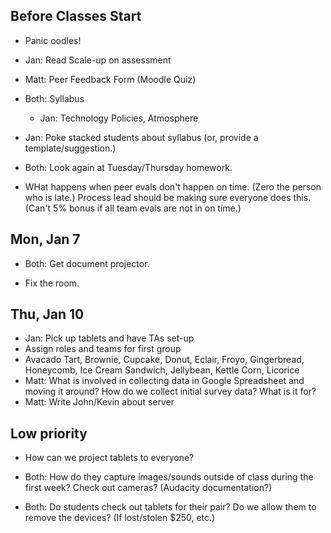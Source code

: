 ## Before Classes Start

* Panic oodles!

* Jan: Read Scale-up on assessment
* Matt: Peer Feedback Form (Moodle Quiz)

* Both: Syllabus
    * Jan: Technology Policies, Atmosphere
		
* Jan: Poke stacked students about syllabus (or, provide a template/suggestion.)

* Both: Look again at Tuesday/Thursday homework.

* WHat happens when peer evals don't happen on time. (Zero the person who is late.) Process lead should be making sure everyone does this. (Can't 5% bonus if all team evals are not in on time.)

## Mon, Jan 7

* Both: Get document projector.

* Fix the room.

## Thu, Jan 10

* Jan: Pick up tablets and have TAs set-up
* Assign roles and teams for first group
* Avacado Tart, Brownie, Cupcake, Donut, Eclair, Froyo, Gingerbread, Honeycomb, Ice Cream Sandwich, Jellybean, Kettle Corn, Licorice
* Matt: What is involved in collecting data in Google Spreadsheet and moving it around? How do we collect initial survey data? What is it for?
* Matt: Write John/Kevin about server

## Low priority

* How can we project tablets to everyone? 

* Both: How do they capture images/sounds outside of class during the first week? Check out cameras? (Audacity documentation?)

* Both: Do students check out tablets for their pair? Do we allow them to remove the devices? (If lost/stolen $250, etc.)  